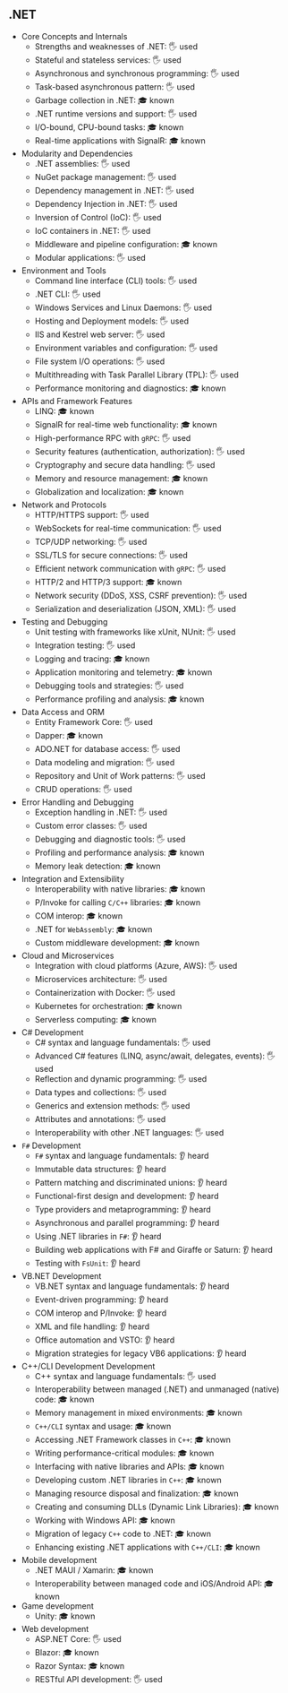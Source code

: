 ## .NET

- Core Concepts and Internals
  - Strengths and weaknesses of .NET: 🖐️ used
  - Stateful and stateless services: 🖐️ used
  - Asynchronous and synchronous programming: 🖐️ used
  - Task-based asynchronous pattern: 🖐️ used
  - Garbage collection in .NET: 🎓 known
  - .NET runtime versions and support: 🖐️ used
  - I/O-bound, CPU-bound tasks: 🎓 known
  - Real-time applications with SignalR: 🎓 known
- Modularity and Dependencies
  - .NET assemblies: 🖐️ used
  - NuGet package management: 🖐️ used
  - Dependency management in .NET: 🖐️ used
  - Dependency Injection in .NET: 🖐️ used
  - Inversion of Control (IoC): 🖐️ used
  - IoC containers in .NET: 🖐️ used
  - Middleware and pipeline configuration: 🎓 known
  - Modular applications: 🖐️ used
- Environment and Tools
  - Command line interface (CLI) tools: 🖐️ used
  - .NET CLI: 🖐️ used
  - Windows Services and Linux Daemons: 🖐️ used
  - Hosting and Deployment models: 🖐️ used
  - IIS and Kestrel web server: 🖐️ used
  - Environment variables and configuration: 🖐️ used
  - File system I/O operations: 🖐️ used
  - Multithreading with Task Parallel Library (TPL): 🖐️ used
  - Performance monitoring and diagnostics: 🎓 known
- APIs and Framework Features
  - LINQ: 🎓 known
  - SignalR for real-time web functionality: 🎓 known
  - High-performance RPC with `gRPC`: 🖐️ used
  - Security features (authentication, authorization): 🖐️ used
  - Cryptography and secure data handling: 🖐️ used
  - Memory and resource management: 🎓 known
  - Globalization and localization: 🎓 known
- Network and Protocols
  - HTTP/HTTPS support: 🖐️ used
  - WebSockets for real-time communication: 🖐️ used
  - TCP/UDP networking: 🖐️ used
  - SSL/TLS for secure connections: 🖐️ used
  - Efficient network communication with `gRPC`: 🖐️ used
  - HTTP/2 and HTTP/3 support: 🎓 known
  - Network security (DDoS, XSS, CSRF prevention): 🖐️ used
  - Serialization and deserialization (JSON, XML): 🖐️ used
- Testing and Debugging
  - Unit testing with frameworks like xUnit, NUnit: 🖐️ used
  - Integration testing: 🖐️ used
  - Logging and tracing: 🎓 known
  - Application monitoring and telemetry: 🎓 known
  - Debugging tools and strategies: 🖐️ used
  - Performance profiling and analysis: 🎓 known
- Data Access and ORM
  - Entity Framework Core: 🖐️ used
  - Dapper: 🎓 known
  - ADO.NET for database access: 🖐️ used
  - Data modeling and migration: 🖐️ used
  - Repository and Unit of Work patterns: 🖐️ used
  - CRUD operations: 🖐️ used
- Error Handling and Debugging
  - Exception handling in .NET: 🖐️ used
  - Custom error classes: 🖐️ used
  - Debugging and diagnostic tools: 🖐️ used
  - Profiling and performance analysis: 🎓 known
  - Memory leak detection: 🎓 known
- Integration and Extensibility
  - Interoperability with native libraries: 🎓 known
  - P/Invoke for calling `C/C++` libraries: 🎓 known
  - COM interop: 🎓 known
  - .NET for `WebAssembly`: 🎓 known
  - Custom middleware development: 🎓 known
- Cloud and Microservices
  - Integration with cloud platforms (Azure, AWS): 🖐️ used
  - Microservices architecture: 🖐️ used
  - Containerization with Docker: 🖐️ used
  - Kubernetes for orchestration: 🎓 known
  - Serverless computing: 🎓 known
- C# Development
  - C# syntax and language fundamentals: 🖐️ used
  - Advanced C# features (LINQ, async/await, delegates, events): 🖐️ used
  - Reflection and dynamic programming: 🖐️ used
  - Data types and collections: 🖐️ used
  - Generics and extension methods: 🖐️ used
  - Attributes and annotations: 🖐️ used
  - Interoperability with other .NET languages: 🖐️ used
- `F#` Development
  - `F#` syntax and language fundamentals: 👂 heard
  - Immutable data structures: 👂 heard
  - Pattern matching and discriminated unions: 👂 heard
  - Functional-first design and development: 👂 heard
  - Type providers and metaprogramming: 👂 heard
  - Asynchronous and parallel programming: 👂 heard
  - Using .NET libraries in `F#`: 👂 heard
  - Building web applications with F# and Giraffe or Saturn: 👂 heard
  - Testing with `FsUnit`: 👂 heard
- VB.NET Development
  - VB.NET syntax and language fundamentals: 👂 heard
  - Event-driven programming: 👂 heard
  - COM interop and P/Invoke: 👂 heard
  - XML and file handling: 👂 heard
  - Office automation and VSTO: 👂 heard
  - Migration strategies for legacy VB6 applications: 👂 heard
- C++/CLI Development Development
  - C++ syntax and language fundamentals: 🖐️ used
  - Interoperability between managed (.NET) and unmanaged (native) code: 🎓 known
  - Memory management in mixed environments: 🎓 known
  - `C++/CLI` syntax and usage: 🎓 known
  - Accessing .NET Framework classes in `C++`: 🎓 known
  - Writing performance-critical modules: 🎓 known
  - Interfacing with native libraries and APIs: 🎓 known
  - Developing custom .NET libraries in `C++`: 🎓 known
  - Managing resource disposal and finalization: 🎓 known
  - Creating and consuming DLLs (Dynamic Link Libraries): 🎓 known
  - Working with Windows API: 🎓 known
  - Migration of legacy `C++` code to .NET: 🎓 known
  - Enhancing existing .NET applications with `C++/CLI`: 🎓 known
- Mobile development
  - .NET MAUI / Xamarin: 🎓 known
  - Interoperability between managed code and iOS/Android API: 🎓 known
- Game development
  - Unity: 🎓 known
- Web development
  - ASP.NET Core: 🖐️ used
  - Blazor: 🎓 known
  - Razor Syntax: 🎓 known
  - RESTful API development: 🖐️ used
